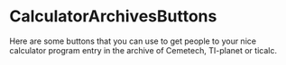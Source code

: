 # CalculatorArchivesButtons
Here are some buttons that you can use to get people to your nice calculator program entry in the archive of Cemetech, TI-planet or ticalc.
